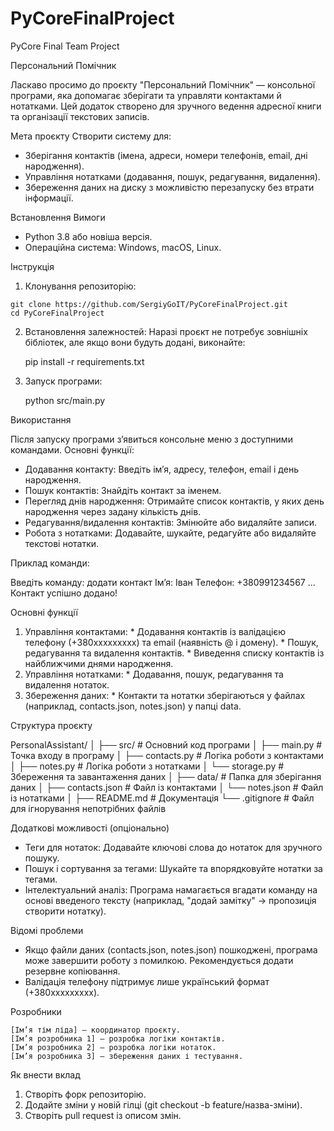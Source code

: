 # PyCoreFinalProject
PyCore Final Team Project 

Персональний Помічник

Ласкаво просимо до проєкту "Персональний Помічник" — консольної програми, яка допомагає зберігати та управляти контактами й нотатками. Цей додаток створено для зручного ведення адресної книги та організації текстових записів.

Мета проєкту
Створити систему для:

  *  Зберігання контактів (імена, адреси, номери телефонів, email, дні народження).
  *  Управління нотатками (додавання, пошук, редагування, видалення).
  *  Збереження даних на диску з можливістю перезапуску без втрати інформації.

Встановлення
Вимоги

  *  Python 3.8 або новіша версія.
  *  Операційна система: Windows, macOS, Linux.

Інструкція

  1.  Клонування репозиторію:
 
    git clone https://github.com/SergiyGoIT/PyCoreFinalProject.git
    cd PyCoreFinalProject

 2. Встановлення залежностей: Наразі проєкт не потребує зовнішніх бібліотек, але якщо вони будуть додані, виконайте:

    pip install -r requirements.txt

 3. Запуск програми:

    python src/main.py

Використання

Після запуску програми з’явиться консольне меню з доступними командами. Основні функції:

  *  Додавання контакту: Введіть ім’я, адресу, телефон, email і день народження.
  *  Пошук контактів: Знайдіть контакт за іменем.
  *  Перегляд днів народження: Отримайте список контактів, у яких день народження через задану кількість днів.
  *  Редагування/видалення контактів: Змінюйте або видаляйте записи.
  *  Робота з нотатками: Додавайте, шукайте, редагуйте або видаляйте текстові нотатки.

Приклад команди:


Введіть команду: додати контакт
Ім’я: Іван
Телефон: +380991234567
...
Контакт успішно додано!


Основні функції

  1.  Управління контактами:
     *   Додавання контактів із валідацією телефону (+380xxxxxxxxx) та email (наявність @ і домену).
     *  Пошук, редагування та видалення контактів.
     *   Виведення списку контактів із найближчими днями народження.
  2.  Управління нотатками:
     *   Додавання, пошук, редагування та видалення нотаток.
  3.  Збереження даних:
     *   Контакти та нотатки зберігаються у файлах (наприклад, contacts.json, notes.json) у папці data.

Структура проєкту


PersonalAssistant/
│
├── src/              # Основний код програми
│   ├── main.py       # Точка входу в програму
│   ├── contacts.py   # Логіка роботи з контактами
│   ├── notes.py      # Логіка роботи з нотатками
│   └── storage.py    # Збереження та завантаження даних
│
├── data/             # Папка для зберігання даних
│   ├── contacts.json # Файл із контактами
│   └── notes.json    # Файл із нотатками
│
├── README.md         # Документація
└── .gitignore        # Файл для ігнорування непотрібних файлів

Додаткові можливості (опціонально)

  *  Теги для нотаток: Додавайте ключові слова до нотаток для зручного пошуку.
  *  Пошук і сортування за тегами: Шукайте та впорядковуйте нотатки за тегами.
  *  Інтелектуальний аналіз: Програма намагається вгадати команду на основі введеного тексту (наприклад, "додай замітку" → пропозиція створити нотатку).

Відомі проблеми

  *  Якщо файли даних (contacts.json, notes.json) пошкоджені, програма може завершити роботу з помилкою. Рекомендується додати резервне копіювання.
  *  Валідація телефону підтримує лише український формат (+380xxxxxxxxx).

Розробники

    [Ім’я тім ліда] — координатор проєкту.
    [Ім’я розробника 1] — розробка логіки контактів.
    [Ім’я розробника 2] — розробка логіки нотаток.
    [Ім’я розробника 3] — збереження даних і тестування.

Як внести вклад

  1.  Створіть форк репозиторію.
  2.  Додайте зміни у новій гілці (git checkout -b feature/назва-зміни).
  3.  Створіть pull request із описом змін.